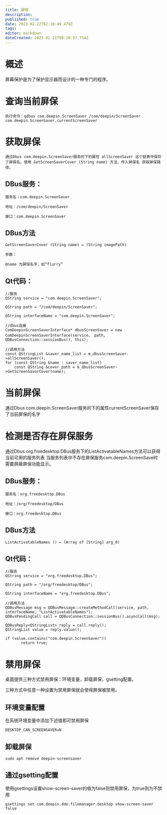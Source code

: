 ```yaml
---
title: 屏保
description: 
published: true
date: 2023-02-22T02:10:49.479Z
tags: 
editor: markdown
dateCreated: 2023-02-21T09:20:37.754Z
---
```


# 概述
屏幕保护是为了保护显示器而设计的一种专门的程序。

# 查询当前屏保
```
执行命令：qdbus com.deepin.ScreenSaver /com/deepin/ScreenSaver com.deepin.ScreenSaver.currentScreenSaver
```

# 获取屏保
```
通过Dbus com.deepin.ScreenSaver服务的下的属性 allScreenSaver 这个链表中保存了屏保名。使用 GetScreenSaverCover (String name) 方法，传入屏保名 获取屏保路径。

```
## DBus服务：
```
服务名：com.deepin.ScreenSaver

地址：/com/deepin/ScreenSaver

接口：com.deepin.ScreenSaver
```
## DBus方法
```
GetScreenSaverCover (String name) ↦ (String imagePath)

参数：

@name 为屏保名字，如“flurry”
```

## Qt代码：
```
//服务
QString service = "com.deepin.ScreenSaver";

QString path = "/com/deepin/ScreenSaver";

QString interfaceName = "com.deepin.ScreenSaver";

//dbus连接
ComDeepinScreenSaverInterface* dbusScreenSaver = new ComDeepinScreenSaverInterface(service， path, QDBusConnection::sessionBus(), this);

//调用方法
const QStringList &saver_name_list = m_dbusScreenSaver->allScreenSaver();
for (const QString &name : saver_name_list) 
    const QString &cover_path = m_dbusScreenSaver->GetScreenSaverCover(name);
```
# 当前屏保
通过Dbus com.deepin.ScreenSaver服务的下的属性currentScreenSaver保存了当前屏保的名字


# 检测是否存在屏保服务
通过Dbus org.freedesktop.DBus服务下的ListActivatableNames方法可以获得当前可用的服务列表 当服务列表中不存在屏保服务com.deepin.ScreenSave时 需要屏蔽屏保功能显示。

## DBus服务：
```
服务名：org.freedesktop.DBus

地址：/org/freedesktop/DBus

接口：org.freedesktop.DBus
```
## DBus方法
```
ListActivatableNames () ↦ (Array of [String] arg_0)
```
## Qt代码：
```
//服务
QString service = "org.freedesktop.DBus";

QString path = "/org/freedesktop/DBus";

QString interfaceName = "org.freedesktop.DBus";

//调用方法
QDBusMessage msg = QDBusMessage::createMethodCall(service, path, interfaceName, "ListActivatableNames");
QDBusPendingCall call = QDBusConnection::sessionBus().asyncCall(msg);

QDBusReply<QStringList> reply = call.reply();
QStringList value = reply.value();

if (value.contains("com.deepin.ScreenSaver"))
       return true;
```

# 禁用屏保
桌面提供三种方式禁用屏保：环境变量，卸载屏保，gsetting配置。

三种方式中任意一种设置为禁用屏保就会使得屏保被禁用。

## 环境变量配置
在系统环境变量中添加下述值即可禁用屏保
```
DESKTOP_CAN_SCREENSAVER=N
```
## 卸载屏保
```
sudo apt remove deepin-screensaver
```
## 通过gsetting配置
使用gsettings设置show-screen-saver的值为false则禁用屏保，为true则为不禁用
```
gsettings set com.deepin.dde.filemanager.desktop show-screen-saver false
```